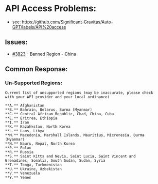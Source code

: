 # API Access Problems:
- see: https://github.com/Significant-Gravitas/Auto-GPT/labels/API%20access

## Issues:
- [#3823][3823] - Banned Region - China

## Common Response:
### Un-Supported Regions:
```
Current list of unsupported regions (may be inaccurate, please check with your API provider and your local ordinance)

**A.** Afghanistan
**B.** Bahrain, Belarus, Burma (Myanmar)
**C.** Central African Republic, Chad, China, Cuba
**E.** Eritrea, Ethiopia
**I.** Iran
**K.** Kazahkstan, North Korea
**L.** Laos, Libya
**M.** Macedonia, Marshall Islands, Mauritius, Micronesia, Burma (Myanmar)
**N.** Nauru, Nepal, North Korea
**P.** Palau
**R.** Russia
**S.** Saint Kitts and Nevis, Saint Lucia, Saint Vincent and Grenadines, Somalia, South Sudan, Sudan, Syria
**T.** Tonga, Turkmenistan
**U.** Ukraine, Uzbekistan
**V.** Venezuela
**Y.** Yemen
```
[3823]:https://github.com/Significant-Gravitas/Auto-GPT/issues/3823